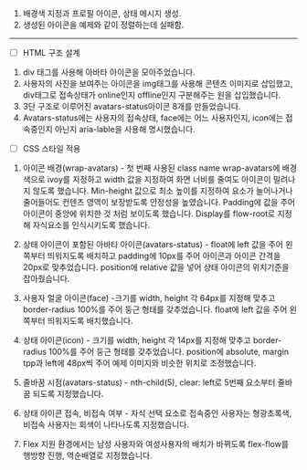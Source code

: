 1. 배경색 지정과 프로필 아이콘, 상태 메시지 생성.
2. 생성된 아이콘을 예제와 같이 정렬하는데 실패함.
-----


- [ ] HTML 구조 설계
1.  div 태그를 사용해 아바타 아이콘을 모아주었습니다.
2. 사용자의 사진을 보여주는 아이콘을 img태그를 사용해 콘텐츠 이미지로 삽입했고, div태그로 접속상태가 online인지 offline인지 구분해주는 원을 삽입했습니다.
3. 3단 구조로 이루어진 avatars-status아이콘 8개를 만들었습니다.
4. Avatars-status에는 사용자의 접속상태, face에는 어느 사용자인지, icon에는 접속중인지 아닌지 aria-lable을 사용해 명시했습니다.

- [ ] CSS 스타일 적용

1. 아이콘 배경(wrap-avatars) - 첫 번째 사용된 class name wrap-avatars에 배경색으로 ivoy를 지정하고 width 값을 지정하여 화면 너비를 줄여도 아이콘이 밀려나지 않도록 했습니다. Min-height 값으로 최소 높이를 지정하여 요소가 늘어나거나 줄어들어도 컨텐츠 영역이 보장받도록 안정성을 높였습니다. Padding에 값을 주어 아이콘이 중앙에 위치한 것 처럼 보이도록 했습니다. Display를 flow-root로 지정해 자식요소를 인식시키도록 했습니다.

2. 상태 아이콘이 포함된 아바타 아이콘(avatars-status) - float에 left 값을 주어 왼쪽부터 띄워지도록 배치하고 padding에 10px를 주어 아이콘과 아이콘 간격을 20px로 맞추었습니다. position에 relative 값을 넣어 상태 아이콘의 위치기준을 잡아줬습니다.

3. 사용자 얼굴 아이콘(face) -크기를 width, height 각 64px를 지정해 맞추고 border-radius 100%를 주어 둥근 형태를 갖추었습니다. float에 left 값을 주어 왼쪽부터 띄워지도록 배치했습니다.

4. 상태 아이콘(icon) - 크기를 width, height 각 14px를 지정해 맞추고 border-radius 100%를 주어 둥근 형태를 갖추었습니다. position에 absolute, margin tpp과 left에 48px씩 주어 예제 이미지와 비슷한 위치로 조정했습니다.

5. 줄바꿈 시점(avatars-status) - nth-child(5), clear: left로 5번째 요소부터 줄바꿈 되도록 지정했습니다.

6. 상태 아이콘 접속, 비접속 여부 - 자식 선택 요소로 접속중인 사용자는 형광초록색, 비접속 사용자는 회색이 나타나도록 지정했습니다.

7. Flex 지원 환경에서는 남성 사용자와 여성사용자의 배치가 바뀌도록 flex-flow를 행방향 진행, 역순배열로 지정했습니다.